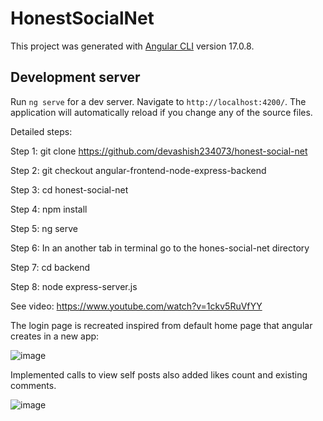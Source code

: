 # HonestSocialNet

This project was generated with [Angular CLI](https://github.com/angular/angular-cli) version 17.0.8.

## Development server

Run `ng serve` for a dev server. Navigate to `http://localhost:4200/`. The application will automatically reload if you change any of the source files.

Detailed steps:

Step 1: git clone https://github.com/devashish234073/honest-social-net

Step 2: git checkout angular-frontend-node-express-backend

Step 3: cd honest-social-net

Step 4: npm install

Step 5: ng serve

Step 6: In an another tab in terminal go to the hones-social-net directory

Step 7: cd backend

Step 8: node express-server.js

See video: https://www.youtube.com/watch?v=1ckv5RuVfYY

The login page is recreated inspired from default home page that angular creates in a new app:

![image](https://github.com/devashish234073/honest-social-net/assets/20777854/4e3b5479-47ff-44b7-be9b-94d129c10670)

Implemented calls to view self posts also added likes count and existing comments.

![image](https://github.com/devashish234073/honest-social-net/assets/20777854/dedb98f9-ed22-4f71-a447-9761a8eb136e)


